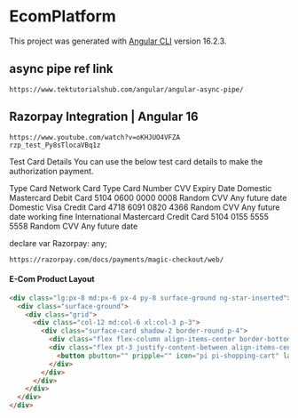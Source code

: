 # EcomPlatform

This project was generated with [Angular CLI](https://github.com/angular/angular-cli) version 16.2.3.

## async pipe ref link

`https://www.tektutorialshub.com/angular/angular-async-pipe/` <br>

## Razorpay Integration | Angular 16

`https://www.youtube.com/watch?v=oKHJUO4VFZA` <br>
`rzp_test_Py8sTlocaVBq1z`

Test Card Details
You can use the below test card details to make the authorization payment.

Type Card Network Card Type Card Number CVV Expiry Date
Domestic Mastercard Debit Card 5104 0600 0000 0008 Random CVV Any future date
Domestic Visa Credit Card 4718 6091 0820 4366 Random CVV Any future date working fine
International Mastercard Credit Card 5104 0155 5555 5558 Random CVV Any future date

<script src="https://checkout.razorpay.com/v1/checkout.js"></script>

declare var Razorpay: any;

`https://razorpay.com/docs/payments/magic-checkout/web/`

#### E-Com Product Layout

```html
<div class="lg:px-8 md:px-6 px-4 py-8 surface-ground ng-star-inserted">
  <div class="surface-ground">
    <div class="grid">
      <div class="col-12 md:col-6 xl:col-3 p-3">
        <div class="surface-card shadow-2 border-round p-4">
          <div class="flex flex-column align-items-center border-bottom-1 surface-border pb-3"><img src="https://blocks.primeng.org/assets/images/blocks/products/bracelet.jpg" class="mb-3 w-9" /><span class="text-xl text-900 font-medium mb-2">Bamboo Watch</span><span class="text-600 font-medium mb-3">Duis Aute Irure</span><span class="text-2xl text-800 block mb-3 font-semibold">$9.66</span></div>
          <div class="flex pt-3 justify-content-between align-items-center">
            <button pbutton="" pripple="" icon="pi pi-shopping-cart" label="Buy Now" class="p-element p-ripple p-button-text p-button p-component"><span class="p-button-icon p-button-icon-left pi pi-shopping-cart" aria-hidden="true"></span><span class="p-button-label">Buy Now</span><span class="p-ink"></span></button><button pbutton="" pripple="" icon="pi pi-heart" class="p-element p-ripple p-button-text p-button-secondary p-button p-component p-button-icon-only"><span class="p-button-icon pi pi-heart" aria-hidden="true"></span><span class="p-ink"></span></button>
          </div>
        </div>
      </div>
    </div>
  </div>
</div>
```
